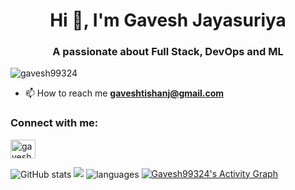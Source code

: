 <h1 align="center">Hi 👋, I'm Gavesh Jayasuriya</h1>
<h3 align="center">A passionate about Full Stack, DevOps and ML</h3>

<p align="left"> <img src="https://komarev.com/ghpvc/?username=gavesh99324&label=Profile%20views&color=0e75b6&style=flat" alt="gavesh99324" /> </p>



- 📫 How to reach me **gaveshtishanj@gmail.com**

<h3 align="left">Connect with me:</h3>
<p align="left">
<a href="https://www.linkedin.com/in/gavesh-jayasuriya-8733a5249?utm_source=share&utm_campaign=share_via&utm_content=profile&utm_medium=android_app" target="blank"><img align="center" src="https://raw.githubusercontent.com/rahuldkjain/github-profile-readme-generator/master/src/images/icons/Social/linked-in-alt.svg" alt="gavesh jayasuriya" height="30" width="40" /></a>
</p>

<!--
<h3 align="left">Languages and Tools:</h3>
<p align="left">
  <!-- Core Web & Programming Languages 
  <a href="https://www.w3schools.com/css/" target="_blank" rel="noreferrer">
    <img src="https://raw.githubusercontent.com/devicons/devicon/master/icons/css3/css3-original-wordmark.svg" alt="css3" width="40" height="40"/>
  </a>
  <a href="https://git-scm.com/" target="_blank" rel="noreferrer">
    <img src="https://www.vectorlogo.zone/logos/git-scm/git-scm-icon.svg" alt="git" width="40" height="40"/>
  </a>
  <a href="https://www.w3.org/html/" target="_blank" rel="noreferrer">
    <img src="https://raw.githubusercontent.com/devicons/devicon/master/icons/html5/html5-original-wordmark.svg" alt="html5" width="40" height="40"/>
  </a>
  <a href="https://developer.mozilla.org/en-US/docs/Web/JavaScript" target="_blank" rel="noreferrer">
    <img src="https://raw.githubusercontent.com/devicons/devicon/master/icons/javascript/javascript-original.svg" alt="javascript" width="40" height="40"/>
  </a>
  <a href="https://www.python.org" target="_blank" rel="noreferrer">
    <img src="https://raw.githubusercontent.com/devicons/devicon/master/icons/python/python-original.svg" alt="python" width="40" height="40"/>
  </a>
  <a href="https://reactjs.org/" target="_blank" rel="noreferrer">
    <img src="https://raw.githubusercontent.com/devicons/devicon/master/icons/react/react-original-wordmark.svg" alt="react" width="40" height="40"/>
  </a>

  <!-- DevOps & Tools 
  <a href="https://github.com/" target="_blank" rel="noreferrer">
    <img src="https://cdn.jsdelivr.net/gh/devicons/devicon/icons/github/github-original.svg" alt="github" width="40" height="40"/>
  </a>
  <a href="https://www.jenkins.io/" target="_blank" rel="noreferrer">
    <img src="https://www.vectorlogo.zone/logos/jenkins/jenkins-icon.svg" alt="jenkins" width="40" height="40"/>
  </a>
  <a href="https://www.sonarsource.com/products/sonarqube/" target="_blank" rel="noreferrer">
    <img src="https://cdn.jsdelivr.net/gh/devicons/devicon/icons/sonarqube/sonarqube-original.svg" alt="sonarqube" width="40" height="40"/>
  </a>
  <a href="https://www.sonatype.com/products/repository-oss" target="_blank" rel="noreferrer">
    <img src="https://avatars.githubusercontent.com/u/1158226?s=200&v=4" alt="nexus" width="40" height="40"/>
  </a>
  <a href="https://aws.amazon.com/" target="_blank" rel="noreferrer">
    <img src="https://www.vectorlogo.zone/logos/amazon_aws/amazon_aws-icon.svg" alt="aws" width="40" height="40"/>
  </a>
  <a href="https://www.terraform.io/" target="_blank" rel="noreferrer">
    <img src="https://www.vectorlogo.zone/logos/terraformio/terraformio-icon.svg" alt="terraform" width="40" height="40"/>
  </a>
  <a href="https://www.docker.com/" target="_blank" rel="noreferrer">
    <img src="https://raw.githubusercontent.com/devicons/devicon/master/icons/docker/docker-original-wordmark.svg" alt="docker" width="40" height="40"/>
  </a>
  <a href="https://kubernetes.io/" target="_blank" rel="noreferrer">
    <img src="https://www.vectorlogo.zone/logos/kubernetes/kubernetes-icon.svg" alt="kubernetes" width="40" height="40"/>
  </a>
  <a href="https://prometheus.io/" target="_blank" rel="noreferrer">
    <img src="https://www.vectorlogo.zone/logos/prometheusio/prometheusio-icon.svg" alt="prometheus" width="40" height="40"/>
  </a>
  <a href="https://grafana.com/" target="_blank" rel="noreferrer">
    <img src="https://www.vectorlogo.zone/logos/grafana/grafana-icon.svg" alt="grafana" width="40" height="40"/>
  </a>
  <a href="https://maven.apache.org/" target="_blank" rel="noreferrer">
    <img src="https://www.vectorlogo.zone/logos/apache_maven/apache_maven-icon.svg" alt="maven" width="40" height="40"/>
  </a>
  <a href="https://www.cloudflare.com/" target="_blank" rel="noreferrer">
    <img src="https://www.vectorlogo.zone/logos/cloudflare/cloudflare-icon.svg" alt="cloudflare" width="40" height="40"/>
  </a>
</p>
-->

                                                                                                                                                                                                                                                                                                                                                                                                                                                                                                                                                                                                                                                                                                                                                                                                                                                                                                                                                                                  
<img align="center" src="https://github-readme-stats.vercel.app/api?username=Gavesh99324&show_icons=true&include_all_commits=true&theme=dracula" alt="GitHub stats" />
<a href="http://www.github.com/Gavesh99324"><img src="https://github-readme-streak-stats.herokuapp.com/?user=Gavesh99324&stroke=ffffff&background=1c1917&ring=facc15&fire=facc15&currStreakNum=ffffff&currStreakLabel=facc15&sideNums=ffffff&sideLabels=ffffff&dates=ffffff&hide_border=true" /></a>

<img align="center" src="https://github-readme-stats.vercel.app/api/top-langs/?username=Gavesh99324&&exclude_repo=gnomezgrave&layout=compact&theme=dracula" alt="languages"/>

 <!-- https://github.com/ashutosh00710/github-readme-activity-graph -->

  <a href="https://github.com/ashutosh00710/github-readme-activity-graph">
  <img alt="Gavesh99324's Activity Graph" src="https://github-readme-activity-graph.vercel.app/graph/?username=Gavesh99324&bg_color=1F222E&color=F8D866&line=F85D7F&point=FFFFFF&hide_border=true" />
</a>

                                                                                                                                                                                                                                                                                                                                                                                                                                                                                                                                                                                                                                                                                                                                                                                                                                
